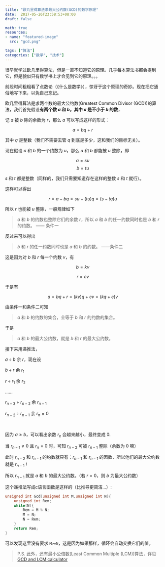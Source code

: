 ```yaml
---
title: "欧几里得算法求最大公约数(GCD)的数学原理"
date:  2017-05-26T23:58:53+08:00
draft: false

math: true
resources:
- name: "featured-image"
  src: "gcd.png"

tags: ["算法"]
categories: ["数学", "技术"]
---
```



很早就学过欧几里得算法，但是一直不知道它的原理。几乎每本算法书都会提到它，但是貌似只有数学书上才会见到它的原理。。。

前段时间粗粗看了点数论（《什么是数学》），惊讶于这个原理的奇妙。现在把它通俗地写下来，以免自己忘记。

欧几里得算法是求两个数的最大公约数(Greatest Common Divisor (GCD))的算法，我们首先假设**有两个数 $a$ 和 $b$，其中 $a$ 是不小于 $b$ 的数**，

记 $a$ 被 $b$ 除的余数为 $r$，那么 $a$ 可以写成这样的形式：

$$a = bq + r$$

其中 $q$ 是整数（我们不需要去管 $q$ 到底是多少，这和我们的目标无关）。

现在假设 $a$ 和 $b$ 的一个约数为 $u$，那么 $a$ 和 $b$ 都能被 $u$ 整除，即

$$a = su$$
$$b = tu$$

$s$ 和 $t$ 都是整数（同样的，我们只需要知道存在这样的整数 $s$ 和 $t$ 就行）。

这样可以得出

$$r = a - bq = su - (tu)q = (s - tq)u$$ 

所以 $r$ 也能被 $u$ 整除，一般规律如下

>$a$ 和 $b$ 的约数也整除它们的余数 $r$，所以 $a$ 和 $b$ 的任一约数同时也是 $b$ 和 $r$ 的约数。  —— 条件一

反过来可以得出

>$b$ 和 $r$ 的任一约数同时也是 $a$ 和 $b$ 的约数。  ——条件二

这是因为对 $b$ 和 $r$ 每一个约数 $v$，有

$$b = kv$$

$$r = cv$$

于是有

$$a = bq + r = (kv)q + cv = (kq + c)v$$

由条件一和条件二可知

>$a$ 和 $b$ 的约数的集合，全等于 $b$ 和 $r$ 的约数的集合。

于是

>$a$ 和 $b$ 的最大公约数，就是 $b$ 和 $r$ 的最大公约数。

接下来用递推法，

$a \div b$ 余 $r$，现在设

$b \div r$ 余 $r_1$

$r \div r_1$ 余 $r_2$

……

$r_{n-3} \div r_{n-2}$ 余 $r_{n-1}$

$r_{n-2} \div r_{n-1}$ 余 $r_n=0$

</br>

因为 $a \ge b$，可以看出余数 $r_n$ 会越来越小，最终变成 $0$.

当 $r_{n-1} \neq 0$ 且 $r_n = 0$ 时，可知 $r_{n-2}$ 可被 $r_{n-1}$ 整除（余数为 $0$ 嘛）

此时 $r_{n-2}$ 和 $r_{n-1}$ 的约数就只有：$r_{n-1}$ 和 $r_{n-1}$ 的因数，所以他们的最大公约数就是 $r_{n-1}$！

所以 $r_{n-1}$ 就是 $a$ 和 $b$ 的最大公约数。（若 $r = 0$，则 $b$ 为最大公约数）

 

这个递推法写成c语言函数是这样的（比推导更简洁...）:

```c
unsigned int Gcd(unsigned int M,unsigned int N){
    unsigned int Rem;
    while(N){
        Rem = M % N;
        M = N;
        N = Rem;
    }
    return Rem;
}
```

 

可以发现这里没有要求 `M>=N`，这是因为如果那样，循环会自动交换它们的值。
 
>P.S. 此外，还有最小公倍数(Least Common Multiple (LCM))算法，详见 [GCD and LCM calculator](https://www.mathportal.org/calculators/numbers-calculators/gcd-lcm-calculator.php)

 